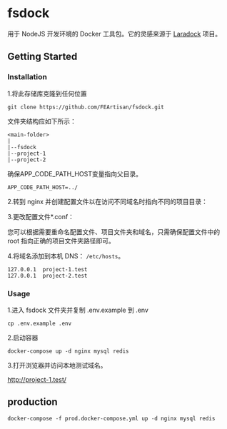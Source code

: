 # fsdock
用于 NodeJS 开发环境的 Docker 工具包。它的灵感来源于 [Laradock](https://github.com/laradock/laradock) 项目。

<a name="getting-started"></a>
## Getting Started

<a name="Installation"></a>
### Installation

1.将此存储库克隆到任何位置

```shell
git clone https://github.com/FEArtisan/fsdock.git
```

文件夹结构应如下所示：
```
<main-folder>
|
|--fsdock
|--project-1
|--project-2
```

确保APP_CODE_PATH_HOST变量指向父目录。

```
APP_CODE_PATH_HOST=../
```

2.转到 nginx 并创建配置文件以在访问不同域名时指向不同的项目目录：

3.更改配置文件*.conf：

您可以根据需要重命名配置文件、项目文件夹和域名，只需确保配置文件中的 root 指向正确的项目文件夹路径即可。

4.将域名添加到本机 DNS： `/etc/hosts`。
```
127.0.0.1  project-1.test
127.0.0.1  project-2.test
```

<a name="Usage"></a>
### Usage

1.进入 fsdock 文件夹并复制 .env.example 到 .env
```shell
cp .env.example .env
```

2.启动容器
```shell
docker-compose up -d nginx mysql redis
```

3.打开浏览器并访问本地测试域名。

http://project-1.test/

## production
```shell
docker-compose -f prod.docker-compose.yml up -d nginx mysql redis
```
